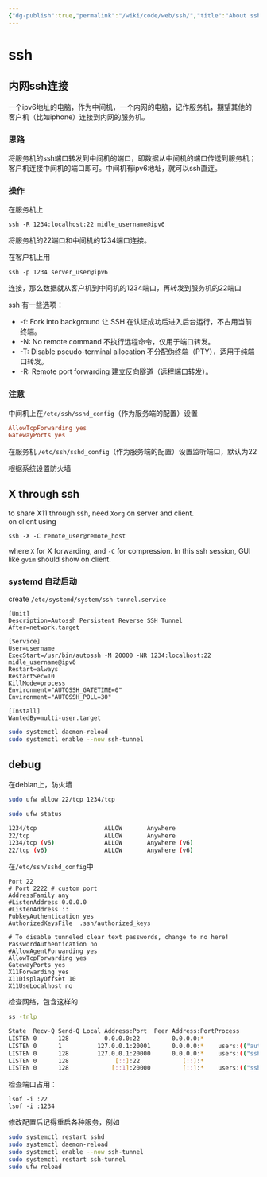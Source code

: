 ```yaml
---
{"dg-publish":true,"permalink":"/wiki/code/web/ssh/","title":"About ssh","tags":["tools"],"created":"2025-06-25T14:18:46.787+08:00"}
---
```



# ssh

## 内网ssh连接

一个ipv6地址的电脑，作为中间机，一个内网的电脑，记作服务机，期望其他的客户机（比如iphone）连接到内网的服务机。

### 思路

将服务机的ssh端口转发到中间机的端口，即数据从中间机的端口传送到服务机；客户机连接中间机的端口即可。中间机有ipv6地址，就可以ssh直连。

### 操作

在服务机上

```shell
ssh -R 1234:localhost:22 midle_username@ipv6
```

将服务机的22端口和中间机的1234端口连接。

在客户机上用

```shell
ssh -p 1234 server_user@ipv6
```

连接，那么数据就从客户机到中间机的1234端口，再转发到服务机的22端口

ssh 有一些选项：

- -f: Fork into background 让 SSH 在认证成功后进入后台运行，不占用当前终端。
- -N: No remote command 不执行远程命令，仅用于端口转发。
- -T: Disable pseudo-terminal allocation 不分配伪终端（PTY），适用于纯端口转发。
- -R: Remote port forwarding 建立反向隧道（远程端口转发）。

### 注意

中间机上在`/etc/ssh/sshd_config`（作为服务端的配置）设置

```conf
AllowTcpForwarding yes
GatewayPorts yes
```

在服务机 `/etc/ssh/sshd_config`（作为服务端的配置）设置监听端口，默认为22

根据系统设置防火墙

## X through ssh

to share X11 through ssh, need `Xorg` on server and client.  
on client using

```shell
ssh -X -C remote_user@remote_host
```

where `X` for X forwarding, and `-C` for compression. In this ssh session, GUI
like `gvim` should show on client.

### systemd 自动启动

create `/etc/systemd/system/ssh-tunnel.service`

```
[Unit]
Description=Autossh Persistent Reverse SSH Tunnel
After=network.target

[Service]
User=username
ExecStart=/usr/bin/autossh -M 20000 -NR 1234:localhost:22 midle_username@ipv6
Restart=always
RestartSec=10
KillMode=process
Environment="AUTOSSH_GATETIME=0"
Environment="AUTOSSH_POLL=30"

[Install]
WantedBy=multi-user.target
```

```sh
sudo systemctl daemon-reload
sudo systemctl enable --now ssh-tunnel
```

## debug

在debian上，防火墙

```sh
sudo ufw allow 22/tcp 1234/tcp

sudo ufw status

1234/tcp                   ALLOW       Anywhere
22/tcp                     ALLOW       Anywhere
1234/tcp (v6)              ALLOW       Anywhere (v6)
22/tcp (v6)                ALLOW       Anywhere (v6)
```

在`/etc/ssh/sshd_config`中

```config
Port 22
# Port 2222 # custom port
AddressFamily any
#ListenAddress 0.0.0.0
#ListenAddress ::
PubkeyAuthentication yes
AuthorizedKeysFile  .ssh/authorized_keys

# To disable tunneled clear text passwords, change to no here!
PasswordAuthentication no
#AllowAgentForwarding yes
AllowTcpForwarding yes
GatewayPorts yes
X11Forwarding yes
X11DisplayOffset 10
X11UseLocalhost no
```

检查网络，包含这样的

```sh
ss -tnlp

State  Recv-Q Send-Q Local Address:Port  Peer Address:PortProcess
LISTEN 0      128          0.0.0.0:22         0.0.0.0:*
LISTEN 0      1          127.0.0.1:20001      0.0.0.0:*    users:(("autossh",pid=15104,fd=3))
LISTEN 0      128        127.0.0.1:20000      0.0.0.0:*    users:(("ssh",pid=21175,fd=5))
LISTEN 0      128             [::]:22            [::]:*
LISTEN 0      128            [::1]:20000         [::]:*    users:(("ssh",pid=21175,fd=4))
```

检查端口占用：

```
lsof -i :22
lsof -i :1234
```

修改配置后记得重启各种服务，例如

```sh
sudo systemctl restart sshd
sudo systemctl daemon-reload
sudo systemctl enable --now ssh-tunnel
sudo systemctl restart ssh-tunnel
sudo ufw reload
```
